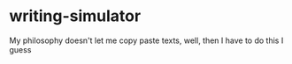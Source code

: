 # writing-simulator
My philosophy doesn't let me copy paste texts, well, then I have to do this I guess
